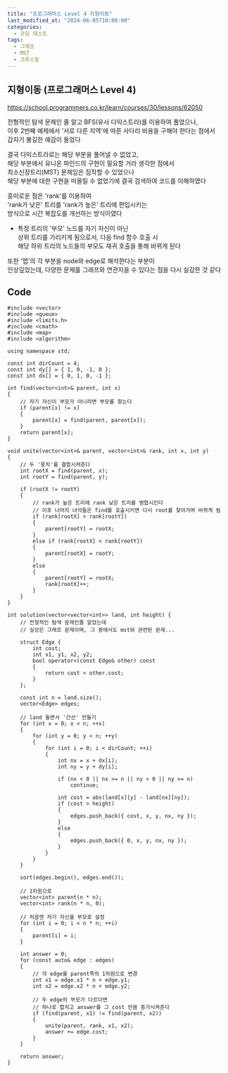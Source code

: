 ```yaml
---
title: "프로그래머스 Level 4 지형이동"
last_modified_at: "2024-06-05T10:00:00"
categories:
  - 코딩 테스트
tags:
  - 그래프
  - MST
  - 크루스칼
---
```


## 지형이동 (프로그래머스 Level 4)
 <https://school.programmers.co.kr/learn/courses/30/lessons/62050><br>

 전형적인 탐색 문제인 줄 알고 BFS(유사 다익스트라)를 이용하여 풀었으나,<br>
 이후 2번째 예제에서 '서로 다른 지역'에 따른 사다리 비용을 구해야 한다는 점에서<br>
 갑자기 불길한 예감이 들었다<br>

 결국 다익스트라로는 해당 부분을 풀어낼 수 없었고,<br>
 해당 부분에서 유니온 파인드의 구현이 필요할 거라 생각한 점에서<br>
 최소신장트리(MST) 문제임은 짐작할 수 있었으나<br>
 해당 부분에 대한 구현을 떠올릴 수 없었기에 결국 검색하여 코드를 이해하였다<br>

 흥미로운 점은 'rank'를 이용하여<br>
 'rank가 낮은' 트리를 'rank가 높은' 트리에 편입시키는<br>
 방식으로 시간 복잡도를 개선하는 방식이였다<br>
 - 특정 트리의 '부모' 노드를 자기 자신이 아닌<br>
   상위 트리를 가리키게 됨으로서, 다음 find 함수 호출 시<br>
   해당 하위 트리의 노드들의 부모도 재귀 호출을 통해 바뀌게 된다<br>

 또한 '맵'의 각 부분을 node와 edge로 해석한다는 부분이<br>
 인상깊었는데, 다양한 문제를 그래프와 연관지을 수 있다는 점을 다시 실감한 것 같다<br>


## Code
```
#include <vector>
#include <queue>
#include <limits.h>
#include <cmath>
#include <map>
#include <algorithm>

using namespace std;

const int dirCount = 4;
const int dy[] = { 1, 0, -1, 0 };
const int dx[] = { 0, 1, 0, -1 };

int find(vector<int>& parent, int x)
{
	// 자기 자신이 부모가 아니라면 부모를 찾는다
	if (parent[x] != x) 
	{
		parent[x] = find(parent, parent[x]);
	}
	return parent[x];
}

void unite(vector<int>& parent, vector<int>& rank, int x, int y) 
{
	// 두 '뭉치'를 결합시켜준다
	int rootX = find(parent, x);
	int rootY = find(parent, y);

	if (rootX != rootY)
	{
		// rank가 높은 트리에 rank 낮은 트리를 병합시킨다
		// 이후 나머지 녀석들은 find를 호출시키면 다시 root를 찾아가며 바뀌게 됨
		if (rank[rootX] > rank[rootY])
		{
			parent[rootY] = rootX;
		}
		else if (rank[rootX] < rank[rootY])
		{
			parent[rootX] = rootY;
		}
		else
		{
			parent[rootY] = rootX;
			rank[rootX]++;
		}
	}
}

int solution(vector<vector<int>> land, int height) {
	// 전형적인 탐색 문제인줄 알았는데
	// 실상은 그래프 문제이며, 그 중에서도 mst와 관련된 문제...

	struct Edge {
		int cost;
		int x1, y1, x2, y2;
		bool operator<(const Edge& other) const
		{
			return cost < other.cost;
		}
	};

	const int n = land.size();
	vector<Edge> edges;

	// land 돌면서 '간선' 만들기
	for (int x = 0; x < n; ++x)
	{
		for (int y = 0; y < n; ++y)
		{
			for (int i = 0; i < dirCount; ++i)
			{
				int nx = x + dx[i];
				int ny = y + dy[i];

				if (nx < 0 || nx >= n || ny < 0 || ny >= n)
					continue;

				int cost = abs(land[x][y] - land[nx][ny]);
				if (cost > height)
				{
					edges.push_back({ cost, x, y, nx, ny });
				}
				else
				{
					edges.push_back({ 0, x, y, nx, ny });
				}
			}
		}
	}

	sort(edges.begin(), edges.end());

	// 1차원으로
	vector<int> parent(n * n);
	vector<int> rank(n * n, 0);

	// 처음엔 자기 자신을 부모로 설정 
	for (int i = 0; i < n * n; ++i)
	{
		parent[i] = i;
	}

	int answer = 0;
	for (const auto& edge : edges)
	{
		// 각 edge를 parent쪽의 1차원으로 변경
		int x1 = edge.x1 * n + edge.y1;
		int x2 = edge.x2 * n + edge.y2;

		// 두 edge의 부모가 다르다면
		// 하나로 합치고 answer를 그 cost 만큼 증가시켜준다
		if (find(parent, x1) != find(parent, x2))
		{
			unite(parent, rank, x1, x2);
			answer += edge.cost;
		}
	}

	return answer;
}
```